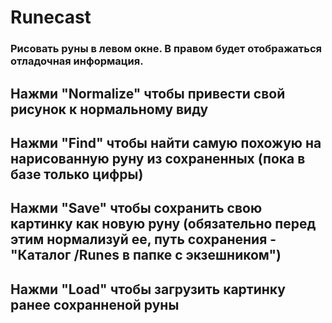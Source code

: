 # Runecast

### Рисовать руны в левом окне. В правом будет отображаться отладочная информация.

## Нажми "Normalize" чтобы привести свой рисунок к нормальному виду

## Нажми "Find" чтобы найти самую похожую на нарисованную руну из сохраненных (пока в базе только цифры)

## Нажми "Save" чтобы сохранить свою картинку как новую руну (обязательно перед этим нормализуй ее, путь сохранения - "Каталог /Runes в папке с экзешником")

## Нажми "Load" чтобы загрузить картинку ранее сохранненой руны

